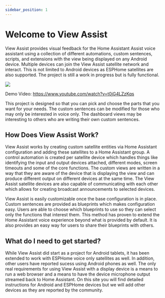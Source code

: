 ```yaml
---
sidebar_position: 1
---
```


# Welcome to View Assist

View Assist provides visual feedback for the Home Assistant Assist voice assistant using a collection of different automations, custom sentences, scripts, and extensions with the view being displayed on any Android device.  Multiple devices can join the View Assist satellite network and interact.  This is not limited to Android devices as ESPHome satellites are also supported.  The project is still a work in progress but is fully functional.  


[![](https://img.youtube.com/vi/t0jG4LZzKqs/mqdefault.jpg)](https://www.youtube.com/watch?v=t0jG4LZzKqs)

Demo Video:  https://www.youtube.com/watch?v=t0jG4LZzKqs


This project is designed so that you can pick and choose the parts that you want for your needs.  The custom sentences can be modified for those who may only be interested in voice only.  The dashboard views may be interesting to others who are writing their own custom sentences.

## How Does View Assist Work?

View Assist works by creating custom satellite entities via Home Assistant configuration and adding these satellites to a Home Assistant group.  A control automation is created per satellite device which handles things like identifying the input and output devices attached, different modes, screen timeouts and some of the core functions.  The custom views are written in a way that they are aware of the device that is displaying the view and can produce different output on different devices at the same time.  The View Assist satellite devices are also capable of communicating with each other which allows for creating broadcast announcements to selected devices.

View Assist is easily customizable once the base configuration is in place.  Custom sentences are provided as blueprints which makes configuration easy.  Users are able to choose which blueprints to use so they can select only the functions that interest them.  This method has proven to extend the Home Assistant voice experience beyond what is provided by default.  It is also provides an easy way for users to share their blueprints with others.

## What do I need to get started?

While View Assist did start as a project for Android tablets, it has been extended to work with ESPHome voice only satellites as well.  In addition, other users have reported sucess using Android phones as well.  The only real requirements for using View Assist with a display device is a means to run a web browser and a means to have the device microphone output streamed back to Home Assistant.  On this site you will find detailed instructions for Android and ESPHome devices but we will add other devices as they are reported by the community.
